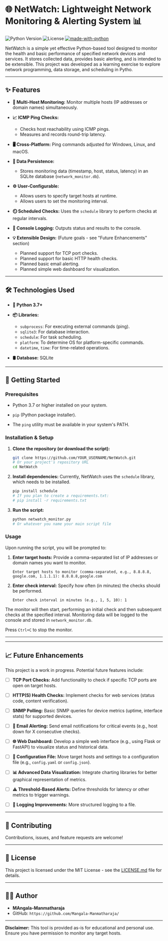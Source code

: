 # 🌐 NetWatch: Lightweight Network Monitoring & Alerting System 📊

![Python Version](https://img.shields.io/badge/python-3.7+-blue.svg)
![License](https://img.shields.io/badge/license-MIT-green.svg)
[![made-with-python](https://img.shields.io/badge/Made%20with-Python-1f425f.svg)](https://www.python.org/)


NetWatch is a simple yet effective Python-based tool designed to monitor the health and basic performance of specified network devices and services. It stores collected data, provides basic alerting, and is intended to be extensible. This project was developed as a learning exercise to explore network programming, data storage, and scheduling in Pytho.

---

## ✨ Features

*   **🎯 Multi-Host Monitoring:** Monitor multiple hosts (IP addresses or domain names) simultaneously.
*   **📈 ICMP Ping Checks:**
    *   Checks host reachability using ICMP pings.
    *   Measures and records round-trip latency.

   
*   **🖥️ Cross-Platform:** Ping commands adjusted for Windows, Linux, and macOS.
*   **💾 Data Persistence:**
    *   Stores monitoring data (timestamp, host, status, latency) in an SQLite database (`network_monitor.db`).
 
      
*   **⚙️ User-Configurable:**
    *   Allows users to specify target hosts at runtime.
    *   Allows users to set the monitoring interval.

      
*   **⏲️ Scheduled Checks:** Uses the `schedule` library to perform checks at regular intervals.
  
*   **📝 Console Logging:** Outputs status and results to the console.
  
*   **💡 Extensible Design:** (Future goals - see "Future Enhancements" section)
    *   Planned support for TCP port checks.
    *   Planned support for basic HTTP health checks.
    *   Planned basic email alerting.
    *   Planned simple web dashboard for visualization.

---

## 🛠️ Technologies Used

*   **🐍 Python 3.7+**
  
*   **📦 Libraries:**
    *   `subprocess`: For executing external commands (ping).
    *   `sqlite3`: For database interaction.
    *   `schedule`: For task scheduling.
    *   `platform`: To determine OS for platform-specific commands.
    *   `datetime`, `time`: For time-related operations.
      
*   **🛢️ Database:** SQLite

---

## 🚀 Getting Started

### Prerequisites

*   Python 3.7 or higher installed on your system.
  
*   `pip` (Python package installer).
  
*   The `ping` utility must be available in your system's PATH.

### Installation & Setup

1.  **Clone the repository (or download the script):**
    ```bash
    git clone https://github.com/YOUR_USERNAME/NetWatch.git 
    # Or your project's repository URL
    cd NetWatch
    ```

2.  **Install dependencies:**
    Currently, NetWatch uses the `schedule` library, which needs to be installed.
    ```bash
    pip install schedule
    # If you plan to create a requirements.txt:
    # pip install -r requirements.txt 
    ```
 

3.  **Run the script:**
    ```bash
    python netwatch_monitor.py 
    # Or whatever you name your main script file
    ```


### Usage

Upon running the script, you will be prompted to:

1.  **Enter target hosts:**
    Provide a comma-separated list of IP addresses or domain names you want to monitor.
    ```
    Enter target hosts to monitor (comma-separated, e.g., 8.8.8.8, google.com, 1.1.1.1): 8.8.8.8,google.com
    ```

2.  **Enter check interval:**
    Specify how often (in minutes) the checks should be performed.
    ```
    Enter check interval in minutes (e.g., 1, 5, 10): 1
    ```


The monitor will then start, performing an initial check and then subsequent checks at the specified interval. Monitoring data will be logged to the console and stored in `network_monitor.db`.

Press `Ctrl+C` to stop the monitor.

---

---

## 📈 Future Enhancements

This project is a work in progress. Potential future features include:

*   [ ] **TCP Port Checks:** Add functionality to check if specific TCP ports are open on target hosts.
      
*   [ ] **HTTP(S) Health Checks:** Implement checks for web services (status code, content verification).
      
*   [ ] **SNMP Polling:** Basic SNMP queries for device metrics (uptime, interface stats) for supported devices.
      
*   [ ] **📧 Email Alerting:** Send email notifications for critical events (e.g., host down for X consecutive checks).
      
*   [ ] **🌐 Web Dashboard:** Develop a simple web interface (e.g., using Flask or FastAPI) to visualize status and historical data.
        
*   [ ] **📄 Configuration File:** Move target hosts and settings to a configuration file (e.g., `config.yaml` or `config.json`).
      
*   [ ] **📊 Advanced Data Visualization:** Integrate charting libraries for better graphical representation of metrics.
      
*   [ ] **⚠️ Threshold-Based Alerts:** Define thresholds for latency or other metrics to trigger warnings.
        
*   [ ] **📝 Logging Improvements:** More structured logging to a file.

---

## 🤝 Contributing

Contributions, issues, and feature requests are welcome!

---


## 📜 License

This project is licensed under the MIT License - see the [LICENSE.md](LICENSE.md) file for details.

---

## 🧑‍💻 Author

*   **MAngala-Manmatharaja**
*   GitHub: `https://github.com/Mangala-Manmatharaja/`

---


**Disclaimer:** This tool is provided as-is for educational and personal use. Ensure you have permission to monitor any target hosts.
